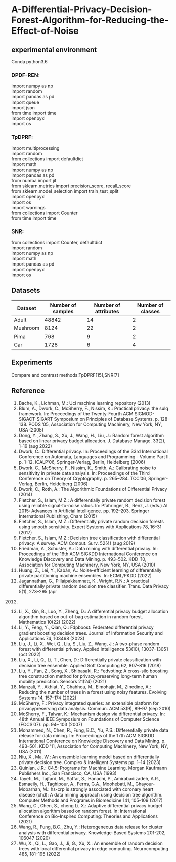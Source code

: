 # A-Differential-Privacy-Decision-Forest-Algorithm-for-Reducing-the-Effect-of-Noise
## experimental environment
Conda python3.6
### DPDF-REN:
import numpy as np<br>
import random<br>
import pandas as pd<br>
import queue<br>
import json<br>
from time import time<br>
import openpyxl<br>
import os
### TpDPRF:
import multiprocessing<br>
import random<br>
from collections import defaultdict<br>
import math<br>
import numpy as np<br>
import pandas as pd<br>
from numba import jit<br>
from sklearn.metrics import precision_score, recall_score<br>
from sklearn.model_selection import train_test_split<br>
import openpyxl<br>
import os<br>
import warnings<br>
from collections import Counter<br>
from time import time
### SNR:
from collections import Counter, defaultdict<br>
import random<br>
import numpy as np<br>
import math<br>
import pandas as pd<br>
import openpyxl<br>
import os

## Datasets

 Dataset  | Number of samples  |  Number of attributes  |  Number of classes
 ---- | ----- | ------  | ------
 Adult  | 48842 | 14 | 2
 Mushroom  | 8124 | 22 | 2
 Pima  | 768 | 9 | 2
 Car  | 1728 | 6 | 4
 ## Experiments
 Compare and contrast methods:TpDPRF[15],SNR[7]
  ## Reference
1. Bache, K., Lichman, M.: Uci machine learning repository (2013)
2. Blum, A., Dwork, C., McSherry, F., Nissim, K.: Practical privacy: the sulq framework. In: Proceedings of the Twenty-Fourth ACM SIGMOD-SIGACT-SIGART
Symposium on Principles of Database Systems. p. 128–138. PODS ’05, Association for Computing Machinery, New York, NY, USA (2005)
3. Dong, Y., Zhang, S., Xu, J., Wang, H., Liu, J.: Random forest algorithm based on
linear privacy budget allocation. J. Database Manage. 33(2), 1–19 (aug 2022)
4. Dwork, C.: Differential privacy. In: Proceedings of the 33rd International Conference on Automata, Languages and Programming - Volume Part II. p. 1–12.
ICALP’06, Springer-Verlag, Berlin, Heidelberg (2006)
5. Dwork, C., McSherry, F., Nissim, K., Smith, A.: Calibrating noise to sensitivity
in private data analysis. In: Proceedings of the Third Conference on Theory of
Cryptography. p. 265–284. TCC’06, Springer-Verlag, Berlin, Heidelberg (2006)
6. Dwork, C., Roth, A.: The Algorithmic Foundations of Differential Privacy (2014)
7. Fletcher, S., Islam, M.Z.: A differentially private random decision forest using
reliable signal-to-noise ratios. In: Pfahringer, B., Renz, J. (eds.) AI 2015: Advances
in Artificial Intelligence. pp. 192–203. Springer International Publishing, Cham
(2015)
8. Fletcher, S., Islam, M.Z.: Differentially private random decision forests using
smooth sensitivity. Expert Systems with Applications 78, 16–31 (2017)
9. Fletcher, S., Islam, M.Z.: Decision tree classification with differential privacy: A
survey. ACM Comput. Surv. 52(4) (aug 2019)
10. Friedman, A., Schuster, A.: Data mining with differential privacy. In: Proceedings
of the 16th ACM SIGKDD International Conference on Knowledge Discovery and
Data Mining. p. 493–502. KDD ’10, Association for Computing Machinery, New
York, NY, USA (2010)
11. Huang, Z., Lei, Y., Kabán, A.: Noise-efficient learning of differentially private partitioning machine ensembles. In: ECML/PKDD (2022)
12. Jagannathan, G., Pillaipakkamnatt, K., Wright, R.N.: A practical differentially
private random decision tree classifier. Trans. Data Privacy 5(1), 273–295 (apr
2012)
13. Li, X., Qin, B., Luo, Y., Zheng, D.: A differential privacy budget allocation algorithm based on out-of-bag estimation in random forest. Mathematics 10(22)
(2022)
14. Li, Y., Feng, Y., Qian, Q.: Fdpboost: Federated differential privacy gradient boosting decision trees. Journal of Information Security and Applications 74, 103468
(2023)
15. Liu, J., Li, X., Wei, Q., Liu, S., Liu, Z., Wang, J.: A two-phase random forest with
differential privacy. Applied Intelligence 53(10), 13037–13051 (oct 2022)
16. Liu, X., Li, Q., Li, T., Chen, D.: Differentially private classification with decision
tree ensemble. Applied Soft Computing 62, 807–816 (2018)
17. Liu, Y., Fan, Z., Song, X., Shibasaki, R.: Fedvoting: A cross-silo boosting tree
construction method for privacy-preserving long-term human mobility prediction.
Sensors 21(24) (2021)
18. Manzali, Y., Akhiat, Y., Chahhou, M., Elmohajir, M., Zinedine, A.: Reducing the
number of trees in a forest using noisy features. Evolving Systems 14, 157–174
(2022)
19. McSherry, F.: Privacy integrated queries: an extensible platform for privacypreserving data analysis. Commun. ACM 53(9), 89–97 (sep 2010)
20. McSherry, F., Talwar, K.: Mechanism design via differential privacy. In: 48th Annual IEEE Symposium on Foundations of Computer Science (FOCS’07). pp. 94–
103 (2007)
21. Mohammed, N., Chen, R., Fung, B.C., Yu, P.S.: Differentially private data release
for data mining. In: Proceedings of the 17th ACM SIGKDD International Conference on Knowledge Discovery and Data Mining. p. 493–501. KDD ’11, Association
for Computing Machinery, New York, NY, USA (2011)
22. Niu, X., Ma, W.: An ensemble learning model based on differentially private decision tree. Complex & Intelligent Systems pp. 1–14 (2023)
23. Quinlan, J.R.: C4.5: Programs for Machine Learning. Morgan Kaufmann Publishers Inc., San Francisco, CA, USA (1993)
24. Tayefi, M., Tajfard, M., Saffar, S., Hanachi, P., Amirabadizadeh, A.R., Esmaeily,
H., Taghipour, A., Ferns, G.A., Moohebati, M., Ghayour-Mobarhan, M.: hs-crp
is strongly associated with coronary heart disease (chd): A data mining approach
using decision tree algorithm. Computer Methods and Programs in Biomedicine
141, 105–109 (2017)
25. Wang, C., Chen, S., cheng Li, X.: Adaptive differential privacy budget allocation
algorithm based on random forest. In: International Conference on Bio-Inspired
Computing: Theories and Applications (2021)
26. Wang, R., Fung, B.C., Zhu, Y.: Heterogeneous data release for cluster analysis
with differential privacy. Knowledge-Based Systems 201-202, 106047 (2020)
27. Wu, X., Qi, L., Gao, J., Ji, G., Xu, X.: An ensemble of random decision trees with
local differential privacy in edge computing. Neurocomputing 485, 181–195 (2022)
 
